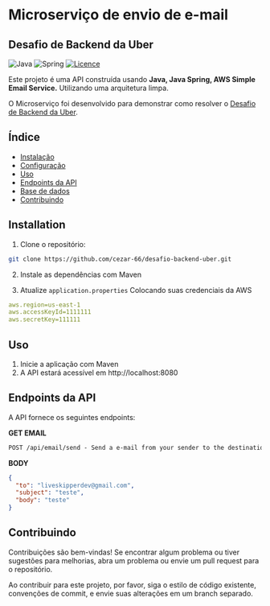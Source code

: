 # Microserviço de envio de e-mail
## Desafio de Backend da Uber

![Java](https://img.shields.io/badge/java-%23ED8B00.svg?style=for-the-badge&logo=openjdk&logoColor=white)
![Spring](https://img.shields.io/badge/spring-%236DB33F.svg?style=for-the-badge&logo=spring&logoColor=white)
[![Licence](https://img.shields.io/github/license/Ileriayo/markdown-badges?style=for-the-badge)](./LICENSE)

Este projeto é uma API construída usando **Java, Java Spring, AWS Simple Email Service.** Utilizando uma arquitetura limpa.

O Microserviço foi desenvolvido  para demonstrar como resolver o [Desafio de Backend da Uber](https://github.com/uber-archive/coding-challenge-tools/blob/master/coding_challenge.md).

## Índice

- [Instalação](#installation)
- [Configuração](#configuration)
- [Uso](#usage)
- [Endpoints da API](#api-endpoints)
- [Base de dados](#database)
- [Contribuindo](#contributing)

## Installation

1. Clone o repositório:

```bash
git clone https://github.com/cezar-66/desafio-backend-uber.git
```

2. Instale as dependências com Maven

3. Atualize `application.properties` Colocando suas credenciais da AWS

```yaml
aws.region=us-east-1
aws.accessKeyId=1111111
aws.secretKey=111111
```
## Uso

1. Inicie a aplicação com Maven
2. A API estará acessível em http://localhost:8080

## Endpoints da API
A API fornece os seguintes endpoints:

**GET EMAIL**
```markdown
POST /api/email/send - Send a e-mail from your sender to the destination
```

**BODY**
```json
{
  "to": "liveskipperdev@gmail.com",
  "subject": "teste",
  "body": "teste"
}
```

## Contribuindo

Contribuições são bem-vindas! Se encontrar algum problema ou tiver sugestões para melhorias, abra um problema ou envie um pull request para o repositório.

Ao contribuir para este projeto, por favor, siga o estilo de código existente, convenções de commit, e envie suas alterações em um branch separado.



